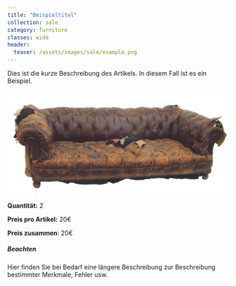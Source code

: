 ```yaml
---
title: "Beispieltitel"
collection: sale
category: furniture
classes: wide
header: 
  teaser: /assets/images/sale/example.png
---
```


Dies ist die kurze Beschreibung des Artikels. In diesem Fall ist es ein Beispiel.

<img src="/assets/images/sale/example.png" alt="Beispieltitel"> 

**Quantität:** 2

**Preis pro Artikel:** 20€

**Preis zusammen**: 20€

##### Beachten 
Hier finden Sie bei Bedarf eine längere Beschreibung zur Beschreibung bestimmter Merkmale, Fehler usw.
